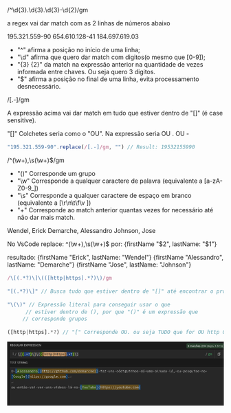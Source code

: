 /^\d{3}.\d{3}.\d{3}-\d{2}/gm

a regex vai dar match com as 2 linhas de números abaixo

195.321.559-90
654.610.128-41
184.697.619.03

- "^" afirma a posição no início de uma linha;
- "\d" afirma que quero dar match com digitos(o mesmo que [0-9]);
- "{3} {2}" da match na expressão anterior na quantidade de vezes informada entre chaves. Ou seja quero 3 digitos.
- "$" afirma a posição no final de uma linha, evita processamento desnecessário.

/[.-]/gm

A expressão acima vai dar match em tudo que estiver dentro de "[]" (é case sensitive).

"[]" Colchetes seria como o "OU". Na expressão seria OU . OU -

```javascript
"195.321.559-90".replace(/[.-]/gm, "") // Result: 19532155990
```

/^(\w+),\s(\w+)$/gm

- "()" Corresponde um grupo
- "\w" Corresponde a qualquer caractere de palavra (equivalente a [a-zA-Z0-9_])
- "\s" Corresponde a qualquer caractere de espaço em branco (equivalente a [\r\n\t\f\v ])
- "+" Corresponde ao match anterior quantas vezes for necessário até não dar mais match.

Wendel, Erick
Demarche, Alessandro
Johnson, Jose

No VsCode 
replace: 
^(\w+),\s(\w+)$ por: {firstName "\$2", lastName: "\$1"}

resultado:
{firstName "Erick", lastName: "Wendel"}
{firstName "Alessandro", lastName: "Demarche"}
{firstName "Jose", lastName: "Johnson"}

```javascript
/\[(.*?)\]\(([http|https].*?)\)/gm
```

```javascript 
"[(.*?)\]" // Busca tudo que estiver dentro de "[]" até encontrar o próximo caracter especial.
``` 

```javascript
"\(\)" // Expressão literal para conseguir usar o que 
      // estiver dentro de (), por que "()" é um expressão que 
     // corresponde grupos
```

```javascript
([http|https].*?) // "[" Corresponde OU. ou seja TUDO que for OU http OU https até o próximo "]"
```

![Example](./images/regex-example1.png)